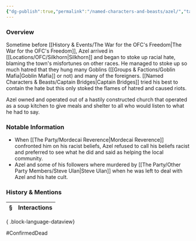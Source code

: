 ```yaml
---
{"dg-publish":true,"permalink":"/named-characters-and-beasts/azel/","tags":["NPC"],"updated":"2025-06-10T19:10:58.056+01:00"}
---
```


### Overview
Sometime before [[History & Events/The War for the OFC's Freedom\|The War for the OFC's Freedom]], Azel arrived in [[Locations/OFC/Silkhorn\|Silkhorn]] and began to stoke up racial hate, blaming the town's misfortunes on other races. He managed to stoke up so much hatred that they hung many Goblins ([[Groups & Factions/Goblin Mafia\|Goblin Mafia]] or not) and many of the foreigners. [[Named Characters & Beasts/Captain Bridges\|Captain Bridges]] tried his best to contain the hate but this only stoked the flames of hatred and caused riots. 

Azel owned and operated out of a hastily constructed church that operated as a soup kitchen to give meals and shelter to all who would listen to what he had to say.

### Notable Information 
- When [[The Party/Mordecai Reverence\|Mordecai Reverence]] confronted him on his racist beliefs, Azel refused to call his beliefs racist and preferred to see what he did and said as helping the local community.
- Azel and some of his followers where murdered by [[The Party/Other Party Members/Steve Ulan\|Steve Ulan]] when he was left to deal with Azel and his hate cult. 

### History & Mentions
| § | Interactions |
| - | ------------ |

{ .block-language-dataview}

#ConfirmedDead